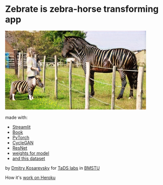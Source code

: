 # Zebrate is zebra-horse transforming app

![alt text](zebrate.png "Zebrate")

made with:
* [Streamlit](https://www.streamlit.io/)
* [Book](https://pytorch.org/assets/deep-learning/Deep-Learning-with-PyTorch.pdf)
* [PyTorch](https://pytorch.org/)
* [CycleGAN](https://github.com/keras-team/keras-io/blob/master/examples/generative/cyclegan.py)
* [ResNet](https://www.res.net/)
* [weights for model](https://github.com/deep-learning-with-pytorch/dlwpt-code/blob/master/data/p1ch2/horse2zebra_0.4.0.pth)
* [and this dataset](http://mng.bz/8pKP)

by [Dmitry Kosarevsky](https://github.com/dKosarevsky) for [TaDS labs](https://networking-labs.ru/) in [BMSTU](https://bmstu.ru)

How it's [work on Heroku](https://zebrate.herokuapp.com/)